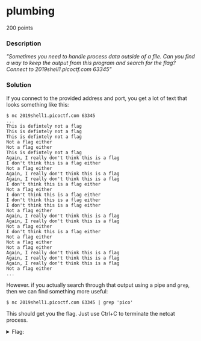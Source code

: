 # plumbing
200 points

### Description
*"Sometimes you need to handle process data outside of a file. Can you find a way to keep the output from this program and search for the flag? Connect to 2019shell1.picoctf.com 63345"*

### Solution
If you connect to the provided address and port, you get a lot of text that looks something like this:
```
$ nc 2019shell1.picoctf.com 63345
...
This is defintely not a flag
This is defintely not a flag
This is defintely not a flag
Not a flag either
Not a flag either
This is defintely not a flag
Again, I really don't think this is a flag
I don't think this is a flag either
Not a flag either
Again, I really don't think this is a flag
Again, I really don't think this is a flag
I don't think this is a flag either
Not a flag either
I don't think this is a flag either
I don't think this is a flag either
I don't think this is a flag either
Not a flag either
Again, I really don't think this is a flag
Again, I really don't think this is a flag
Not a flag either
I don't think this is a flag either
Not a flag either
Not a flag either
Not a flag either
Again, I really don't think this is a flag
Again, I really don't think this is a flag
Again, I really don't think this is a flag
Not a flag either
...
```

However. if you actually search through that output using a pipe and `grep`, then we can find something more useful:
```
$ nc 2019shell1.picoctf.com 63345 | grep 'pico'
```

This should get you the flag. Just use Ctrl+C to terminate the netcat process.

<details>
  <summary>Flag:</summary>
  picoCTF{digital_plumb3r_4e7a5813}
</details>

